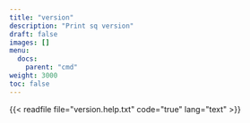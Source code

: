 ```yaml
---
title: "version"
description: "Print sq version"
draft: false
images: []
menu:
  docs:
    parent: "cmd"
weight: 3000
toc: false
---
```


{{< readfile file="version.help.txt" code="true" lang="text" >}}
